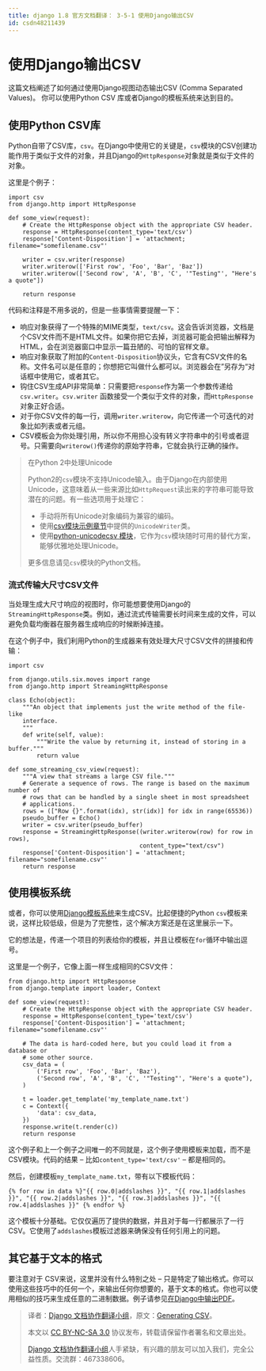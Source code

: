 ```yaml
---
title: django 1.8 官方文档翻译： 3-5-1 使用Django输出CSV
id: csdn48211439
---
```


# 使用Django输出CSV

这篇文档阐述了如何通过使用Django视图动态输出CSV (Comma Separated Values)。 你可以使用Python CSV 库或者Django的模板系统来达到目的。

## 使用Python CSV库

Python自带了CSV库，`csv`。在Django中使用它的关键是，`csv`模块的CSV创建功能作用于类似于文件的对象，并且Django的`HttpResponse`对象就是类似于文件的对象。

这里是个例子：

```
import csv
from django.http import HttpResponse

def some_view(request):
    # Create the HttpResponse object with the appropriate CSV header.
    response = HttpResponse(content_type='text/csv')
    response['Content-Disposition'] = 'attachment; filename="somefilename.csv"'

    writer = csv.writer(response)
    writer.writerow(['First row', 'Foo', 'Bar', 'Baz'])
    writer.writerow(['Second row', 'A', 'B', 'C', '"Testing"', "Here's a quote"])

    return response
```

代码和注释是不用多说的，但是一些事情需要提醒一下：

*   响应对象获得了一个特殊的MIME类型，`text/csv`。这会告诉浏览器，文档是个CSV文件而不是HTML文件。如果你把它去掉，浏览器可能会把输出解释为HTML，会在浏览器窗口中显示一篇丑陋的、可怕的官样文章。
*   响应对象获取了附加的`Content-Disposition`协议头，它含有CSV文件的名称。文件名可以是任意的；你想把它叫做什么都可以。浏览器会在”另存为“对话框中使用它，或者其它。
*   钩住CSV生成API非常简单：只需要把`response`作为第一个参数传递给`csv.writer`。`csv.writer` 函数接受一个类似于文件的对象，而`HttpResponse` 对象正好合适。
*   对于你CSV文件的每一行，调用`writer.writerow`，向它传递一个可迭代的对象比如列表或者元组。
*   CSV模板会为你处理引用，所以你不用担心没有转义字符串中的引号或者逗号。只需要向`writerow()`传递你的原始字符串，它就会执行正确的操作。

> 在Python 2中处理Unicode
> 
> Python2的`csv`模块不支持Unicode输入。由于Django在内部使用Unicode，这意味着从一些来源比如`HttpRequest`读出来的字符串可能导致潜在的问题。有一些选项用于处理它：
> 
> *   手动将所有Unicode对象编码为兼容的编码。
> *   使用[csv模块示例章节](https://docs.python.org/library/csv.html#examples)中提供的`UnicodeWriter`类。
> *   使用[python-unicodecsv 模块](https://github.com/jdunck/python-unicodecsv)，它作为`csv`模块随时可用的替代方案，能够优雅地处理Unicode。
> 
> 更多信息请见`csv`模块的Python文档。

### 流式传输大尺寸CSV文件

当处理生成大尺寸响应的视图时，你可能想要使用Django的`StreamingHttpResponse`类。例如，通过流式传输需要长时间来生成的文件，可以避免负载均衡器在服务器生成响应的时候断掉连接。

在这个例子中，我们利用Python的生成器来有效处理大尺寸CSV文件的拼接和传输：

```
import csv

from django.utils.six.moves import range
from django.http import StreamingHttpResponse

class Echo(object):
    """An object that implements just the write method of the file-like
    interface.
    """
    def write(self, value):
        """Write the value by returning it, instead of storing in a buffer."""
        return value

def some_streaming_csv_view(request):
    """A view that streams a large CSV file."""
    # Generate a sequence of rows. The range is based on the maximum number of
    # rows that can be handled by a single sheet in most spreadsheet
    # applications.
    rows = (["Row {}".format(idx), str(idx)] for idx in range(65536))
    pseudo_buffer = Echo()
    writer = csv.writer(pseudo_buffer)
    response = StreamingHttpResponse((writer.writerow(row) for row in rows),
                                     content_type="text/csv")
    response['Content-Disposition'] = 'attachment; filename="somefilename.csv"'
    return response
```

## 使用模板系统

或者，你可以使用[Django模板系统](http://python.usyiyi.cn/django/topics/templates.html)来生成CSV。比起便捷的Python `csv`模板来说，这样比较低级，但是为了完整性，这个解决方案还是在这里展示一下。

它的想法是，传递一个项目的列表给你的模板，并且让模板在`for`循环中输出逗号。

这里是一个例子，它像上面一样生成相同的CSV文件：

```
from django.http import HttpResponse
from django.template import loader, Context

def some_view(request):
    # Create the HttpResponse object with the appropriate CSV header.
    response = HttpResponse(content_type='text/csv')
    response['Content-Disposition'] = 'attachment; filename="somefilename.csv"'

    # The data is hard-coded here, but you could load it from a database or
    # some other source.
    csv_data = (
        ('First row', 'Foo', 'Bar', 'Baz'),
        ('Second row', 'A', 'B', 'C', '"Testing"', "Here's a quote"),
    )

    t = loader.get_template('my_template_name.txt')
    c = Context({
        'data': csv_data,
    })
    response.write(t.render(c))
    return response
```

这个例子和上一个例子之间唯一的不同就是，这个例子使用模板来加载，而不是CSV模块。代码的结果 – 比如`content_type='text/csv'` – 都是相同的。

然后，创建模板`my_template_name.txt`，带有以下模板代码：

```
{% for row in data %}"{{ row.0|addslashes }}", "{{ row.1|addslashes }}", "{{ row.2|addslashes }}", "{{ row.3|addslashes }}", "{{ row.4|addslashes }}" {% endfor %}
```

这个模板十分基础。它仅仅遍历了提供的数据，并且对于每一行都展示了一行CSV。它使用了`addslashes`模板过滤器来确保没有任何引用上的问题。

## 其它基于文本的格式

要注意对于 CSV来说，这里并没有什么特别之处 – 只是特定了输出格式。你可以使用这些技巧中的任何一个，来输出任何你想要的，基于文本的格式。你也可以使用相似的技巧来生成任意的二进制数据。例子请参见[在Django中输出PDF](http://python.usyiyi.cn/django/howto/outputting-pdf.html)。

> 译者：[Django 文档协作翻译小组](http://python.usyiyi.cn/django/index.html)，原文：[Generating CSV](https://docs.djangoproject.com/en/1.8/howto/outputting-csv/)。
> 
> 本文以 [CC BY-NC-SA 3.0](http://creativecommons.org/licenses/by-nc-sa/3.0/cn/) 协议发布，转载请保留作者署名和文章出处。
> 
> [Django 文档协作翻译小组](http://python.usyiyi.cn/django/index.html)人手紧缺，有兴趣的朋友可以加入我们，完全公益性质。交流群：467338606。